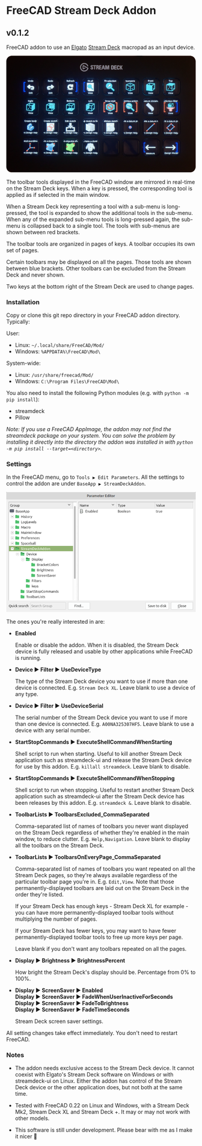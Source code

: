 # FreeCAD Stream Deck Addon
## v0.1.2

FreeCAD addon to use an [Elgato](https://www.elgato.com) [Stream Deck](https://www.elgato.com/us/en/s/welcome-to-stream-deck) macropad as an input device.

![Stream Deck](images/stream_deck.png)

The toolbar tools displayed in the FreeCAD window are mirrored in real-time on the Stream Deck keys. When a key is pressed, the corresponding tool is applied as if selected in the main window.

When a Stream Deck key representing a tool with a sub-menu is long-pressed, the tool is expanded to show the additional tools in the sub-menu. When any of the expanded sub-menu tools is long-pressed again, the sub-menu is collapsed back to a single tool. The tools with sub-menus are shown between red brackets.

The toolbar tools are organized in pages of keys. A toolbar occupies its own set of pages.

Certain toolbars may be displayed on all the pages. Those tools are shown between blue brackets. Other toolbars can be excluded from the Stream Deck and never shown.

Two keys at the bottom right of the Stream Deck are used to change pages.



### Installation

Copy or clone this git repo directory in your FreeCAD addon directory. Typically:

User:
  - Linux:   `~/.local/share/FreeCAD/Mod/`
  - Windows: `%APPDATA%\FreeCAD\Mod\`

System-wide:
  - Linux:   `/usr/share/freecad/Mod/`
  - Windows: `C:\Program Files\FreeCAD\Mod\`

You also need to install the following Python modules (e.g. with `python -m pip install`):

- streamdeck
- Pillow

*Note: If you use a FreeCAD AppImage, the addon may not find the streamdeck package on your system. You can solve the problem by installing it directly into the directory the addon was installed in with `python -m pip install --target=<directory>`.*



### Settings

In the FreeCAD menu, go to `Tools ▶ Edit Parameters`.  All the settings to control the addon are under `BaseApp ▶ StreamDeckAddon`.

![Parameter Editor](images/parameter_editor.png)

The ones you're really interested in are:

- **Enabled**

  Enable or disable the addon. When it is disabled, the Stream Deck device is fully released and usable by other applications while FreeCAD is running.

- **Device ▶ Filter ▶ UseDeviceType**

  The type of the Stream Deck device you want to use if more than one device is connected. E.g. `Stream Deck XL`. Leave blank to use a device of any type.

- **Device ▶ Filter ▶ UseDeviceSerial**

  The serial number of the Stream Deck device you want to use if more than one device is connected. E.g. `A00NA325307HF5`. Leave blank to use a device with any serial number.

- **StartStopCommands ▶ ExecuteShellCommandWhenStarting**

  Shell script to run when starting. Useful to kill another Stream Deck application such as streamdeck-ui and release the Stream Deck device for use by this addon. E.g. `killall streamdeck`. Leave blank to disable.

- **StartStopCommands ▶ ExecuteShellCommandWhenStopping**

  Shell script to run when stopping. Useful to restart another Stream Deck application such as streamdeck-ui after the Stream Deck device has been releases by this addon. E.g. `streamdeck &`. Leave blank to disable.

- **ToolbarLists ▶ ToolbarsExcluded_CommaSeparated**

  Comma-separated list of names of toolbars you never want displayed on the Stream Deck regardless of whether they're enabled in the main window, to reduce clutter. E.g. `Help,Navigation`. Leave blank to display all the toolbars on the Stream Deck.

- **ToolbarLists ▶ ToolbarsOnEveryPage_CommaSeparated**

  Comma-separated list of names of toolbars you want repeated on all the Stream Deck pages, so they're always available regardless of the particular toolbar page you're in.  E.g. `Edit,View`.  Note that those permanently-displayed toolbars are laid out on the Stream Deck in the order they're listed.

  If your Stream Deck has enough keys - Stream Deck XL for example - you can have more permanently-displayed toolbar tools without multiplying the number of pages.

  If your Stream Deck has fewer keys, you may want to have fewer permanently-displayed toolbar tools to free up more keys per page.

  Leave blank if you don't want any toolbars repeated on all the pages.

- **Display ▶ Brightness ▶ BrightnessPercent**

  How bright the Stream Deck's display should be. Percentage from 0% to 100%.

- **Display ▶ ScreenSaver ▶ Enabled**  
**Display ▶ ScreenSaver ▶ FadeWhenUserInactiveForSeconds**  
**Display ▶ ScreenSaver ▶ FadeToBrightness**  
**Display ▶ ScreenSaver ▶ FadeTimeSeconds**  

  Stream Deck screen saver settings.

All setting changes take effect immediately. You don't need to restart FreeCAD.



### Notes

- The addon needs exclusive access to the Stream Deck device. It cannot coexist
  with Elgato's Stream Deck software on Windows or with streamdeck-ui on Linux.
  Either the addon has control of the Stream Deck device or the other
  application does, but not both at the same time.

- Tested with FreeCAD 0.22 on Linux and Windows, with a Stream Deck Mk2, Stream Deck XL and Stream Deck +. It may or may not work with other models.

- This software is still under development. Please bear with me as I make it nicer 🙂
